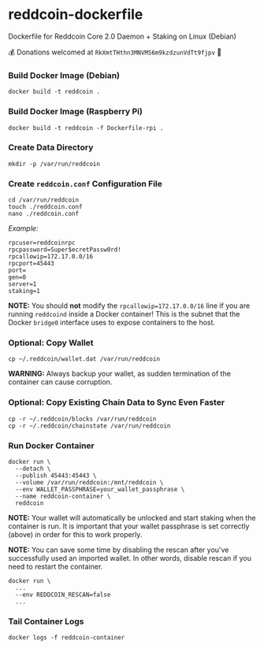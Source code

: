 # reddcoin-dockerfile
Dockerfile for Reddcoin Core 2.0 Daemon + Staking on Linux (Debian)

:moneybag: Donations welcomed at `RkXmtTHthn3MNVMS6m9kzdzunVdTt9fjpv` :bow:

### Build Docker Image (Debian)
    docker build -t reddcoin .
   
### Build Docker Image (Raspberry Pi)
    docker build -t reddcoin -f Dockerfile-rpi .
    
### Create Data Directory
    mkdir -p /var/run/reddcoin

### Create `reddcoin.conf` Configuration File
    cd /var/run/reddcoin
    touch ./reddcoin.conf
    nano ./reddcoin.conf
    
*Example:*
```
rpcuser=reddcoinrpc
rpcpassword=Super$ecretPassw0rd!
rpcallowip=172.17.0.0/16
rpcport=45443
port=
gen=0
server=1
staking=1
```

**NOTE:** You should **not** modify the `rpcallowip=172.17.0.0/16` line if you are running `reddcoind` inside a Docker container! This is the subnet that the Docker `bridge0` interface uses to expose containers to the host.

### Optional: Copy Wallet
    cp ~/.reddcoin/wallet.dat /var/run/reddcoin

**WARNING:** Always backup your wallet, as sudden termination of the container can cause corruption.

### Optional: Copy Existing Chain Data to Sync Even Faster
    cp -r ~/.reddcoin/blocks /var/run/reddcoin
    cp -r ~/.reddcoin/chainstate /var/run/reddcoin
    
### Run Docker Container
    docker run \
      --detach \
      --publish 45443:45443 \
      --volume /var/run/reddcoin:/mnt/reddcoin \
      --env WALLET_PASSPHRASE=your_wallet_passphrase \
      --name reddcoin-container \
      reddcoin
      
**NOTE:** Your wallet will automatically be unlocked and start staking when the container is run. It is important that your wallet passphrase is set correctly (above) in order for this to work properly.

**NOTE:** You can save some time by disabling the rescan after you've successfully used an imported wallet. In other words, disable rescan if you need to restart the container.
    
    docker run \
      ...
      --env REDDCOIN_RESCAN=false
      ...

### Tail Container Logs
    docker logs -f reddcoin-container
